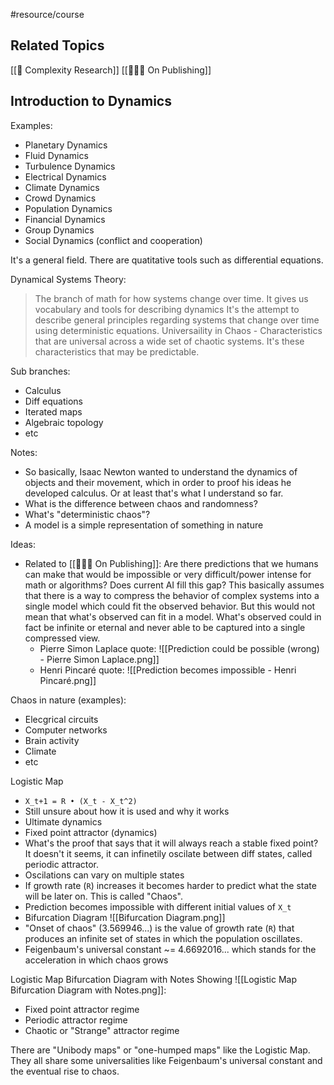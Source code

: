 #resource/course 

## Related Topics

[[📝 Complexity Research]]
[[👨🏻‍💻 On Publishing]]


## Introduction to Dynamics

Examples:
- Planetary Dynamics
- Fluid Dynamics
- Turbulence Dynamics
- Electrical Dynamics
- Climate Dynamics
- Crowd Dynamics
- Population Dynamics
- Financial Dynamics
- Group Dynamics
- Social Dynamics (conflict and cooperation)


It's a general field.
There are quatitative tools such as differential equations.


Dynamical Systems Theory:
> The branch of math for how systems change over time.
> It gives us vocabulary and tools for describing dynamics
> It's the attempt to describe general principles regarding systems that change over time using deterministic equations.
> Universaility in Chaos - Characteristics that are universal across a wide set of chaotic systems. It's these characteristics that may be predictable.


Sub branches:
- Calculus
- Diff equations
- Iterated maps
- Algebraic topology
- etc


Notes:
- So basically, Isaac Newton wanted to understand the dynamics of objects and their movement, which in order to proof his ideas he developed calculus. Or at least that's what I understand so far.
- What is the difference between chaos and randomness?
- What's "deterministic chaos"?
- A model is a simple representation of something in nature

Ideas:
- Related to [[👨🏻‍💻 On Publishing]]: Are there predictions that we humans can make that would be impossible or very difficult/power intense for math or algorithms? Does current AI fill this gap? This basically assumes that there is a way to compress the behavior of complex systems into a single model which could fit the observed behavior. But this would not mean that what's observed can fit in a model. What's observed could in fact be infinite or eternal and never able to be captured into a single compressed view.
	- Pierre Simon Laplace quote: ![[Prediction could be possible (wrong) - Pierre Simon Laplace.png]]
	- Henri Pincaré quote: ![[Prediction becomes impossible - Henri Pincaré.png]]

Chaos in nature (examples):
- Elecgrical circuits
- Computer networks
- Brain activity
- Climate
- etc


Logistic Map
- `X_t+1 = R • (X_t - X_t^2)`
- Still unsure about how it is used and why it works
- Ultimate dynamics
- Fixed point attractor (dynamics)
- What's the proof that says that it will always reach a stable fixed point? It doesn't it seems, it can infinetily oscilate between diff states, called periodic attractor.
- Oscilations can vary on multiple states
- If growth rate (`R`) increases it becomes harder to predict what the state will be later on. This is called "Chaos".
- Prediction becomes impossible with different initial values of `X_t`
- Bifurcation Diagram ![[Bifurcation Diagram.png]]
- "Onset of chaos" (3.569946...) is the value of growth rate (`R`) that produces an infinite set of states in which the population oscillates.
- Feigenbaum's universal constant ~= 4.6692016... which stands for the acceleration in which chaos grows

Logistic Map Bifurcation Diagram with Notes Showing ![[Logistic Map Bifurcation Diagram with Notes.png]]:
- Fixed point attractor regime
- Periodic attractor regime
- Chaotic or "Strange" attractor regime


There are "Unibody maps" or "one-humped maps" like the Logistic Map. They all share some universalities like Feigenbaum's universal constant and the eventual rise to chaos.